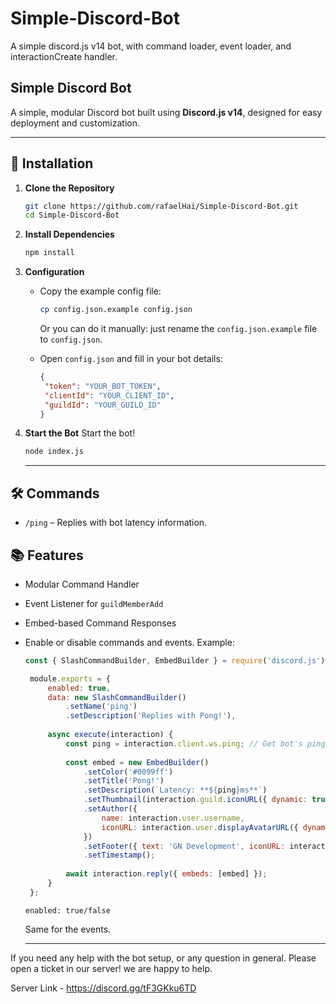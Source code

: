 # Simple-Discord-Bot
A simple discord.js v14 bot, with command loader, event loader, and interactionCreate handler.


## **Simple Discord Bot**

A simple, modular Discord bot built using **Discord.js v14**, designed for easy deployment and customization.

---

## 🚀 **Installation**

1. **Clone the Repository**  
   ```bash
   git clone https://github.com/rafaelHai/Simple-Discord-Bot.git
   cd Simple-Discord-Bot
   ```

2. **Install Dependencies**
   ```bash
   npm install
   ```

3. **Configuration**
   - Copy the example config file:
     ```bash
     cp config.json.example config.json
     ```

      Or you can do it manually: just rename the `config.json.example` file to `config.json`.
     
   - Open `config.json` and fill in your bot details:
     ```json
     {
      "token": "YOUR_BOT_TOKEN",
      "clientId": "YOUR_CLIENT_ID",
      "guildId": "YOUR_GUILD_ID"
     }
     ```
4. **Start the Bot**
   Start the bot!
   ```bash
   node index.js
   ```



   ------------------------------

## 🛠️ Commands
- `/ping` – Replies with bot latency information.

## 📚 Features
- Modular Command Handler
- Event Listener for `guildMemberAdd`
- Embed-based Command Responses
- Enable or disable commands and events.
  Example:
  ```js
  const { SlashCommandBuilder, EmbedBuilder } = require('discord.js');

   module.exports = {
       enabled: true,
       data: new SlashCommandBuilder()
           .setName('ping')
           .setDescription('Replies with Pong!'),
       
       async execute(interaction) {
           const ping = interaction.client.ws.ping; // Get bot's ping
           
           const embed = new EmbedBuilder()
               .setColor('#0099ff')
               .setTitle('Pong!')
               .setDescription(`Latency: **${ping}ms**`)
               .setThumbnail(interaction.guild.iconURL({ dynamic: true }))
               .setAuthor({
                   name: interaction.user.username,
                   iconURL: interaction.user.displayAvatarURL({ dynamic: true })
               })
               .setFooter({ text: 'GN Development', iconURL: interaction.guild.iconURL({ dynamic: true}) })
               .setTimestamp();
   
           await interaction.reply({ embeds: [embed] });
       }
   };
  ```
  
  `enabled: true/false`

  Same for the events.

  -------------------------------


If you need any help with the bot setup, or any question in general.
Please open a ticket in our server! we are happy to help.

Server Link - https://discord.gg/tF3GKku6TD

